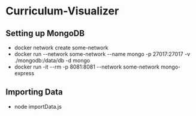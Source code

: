 # Curriculum-Visualizer

## Setting up MongoDB
- docker network create some-network
- docker run --network some-network --name mongo -p 27017:27017 -v ./mongodb:/data/db -d mongo
- docker run -it --rm -p 8081:8081 --network some-network mongo-express

## Importing Data

- node importData.js
